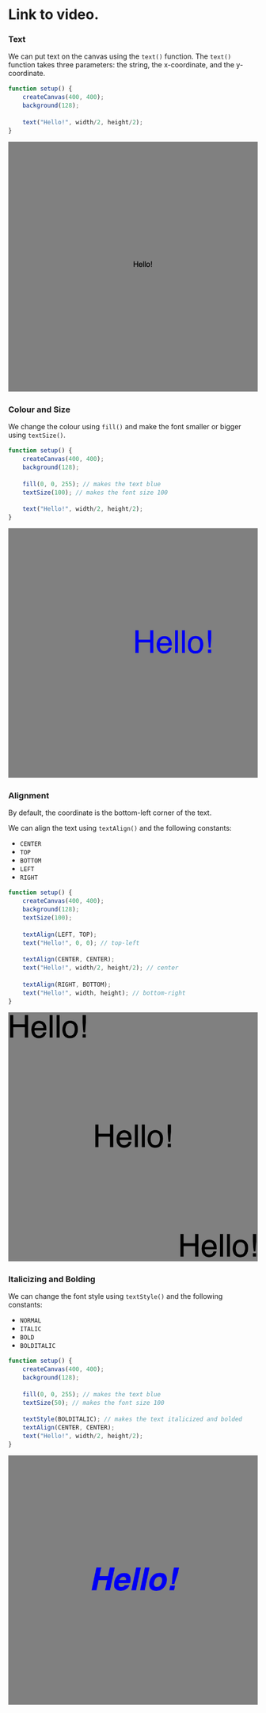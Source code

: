 # Link to video.

### Text

We can put text on the canvas using the `text()` function. The `text()` function takes three parameters: the string, the x-coordinate, and the y-coordinate.

```javascript
function setup() {
    createCanvas(400, 400);
    background(128);

    text("Hello!", width/2, height/2);
}
```
![](../../Images/hello_1.png)

### Colour and Size

We change the colour using `fill()` and make the font smaller or bigger using `textSize()`.

```javascript
function setup() {
    createCanvas(400, 400);
    background(128);

    fill(0, 0, 255); // makes the text blue
    textSize(100); // makes the font size 100

    text("Hello!", width/2, height/2);
}
```

![](../../Images/hello_2.png)

### Alignment

By default, the coordinate is the bottom-left corner of the text.

We can align the text using `textAlign()` and the following constants:
  * `CENTER`
  * `TOP`
  * `BOTTOM`
  * `LEFT`
  * `RIGHT`

```javascript
function setup() {
    createCanvas(400, 400);
    background(128);
    textSize(100);

    textAlign(LEFT, TOP);
    text("Hello!", 0, 0); // top-left

    textAlign(CENTER, CENTER);
    text("Hello!", width/2, height/2); // center

    textAlign(RIGHT, BOTTOM);
    text("Hello!", width, height); // bottom-right
}
```

![](../../Images/hello_3.png)

### Italicizing and Bolding

We can change the font style using `textStyle()` and the following constants:
  * `NORMAL`
  * `ITALIC`
  * `BOLD`
  * `BOLDITALIC`

```javascript
function setup() {
    createCanvas(400, 400);
    background(128);

    fill(0, 0, 255); // makes the text blue
    textSize(50); // makes the font size 100

    textStyle(BOLDITALIC); // makes the text italicized and bolded
    textAlign(CENTER, CENTER); 
    text("Hello!", width/2, height/2);
}
```

![](../../Images/hello_4.png)

